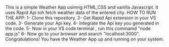 This is a simple Weather App usimng HTML,CSS and vanilla Javascript. It uses Rapid Api toh fetch weather data of the entered city.
HOW TO RUN THE APP:
1- Clone this repository.
2- Get Rapid Api extension in your VS code.
3- Generate your Api key. 
4- Integrate the Api key you generated in the code.
5- Now in your VS code terminal , run this commamd "node app.js"
6- Now go to your browser and search "localhost:3000".
  Congratulations! You have the Weather App up and running on your system.
